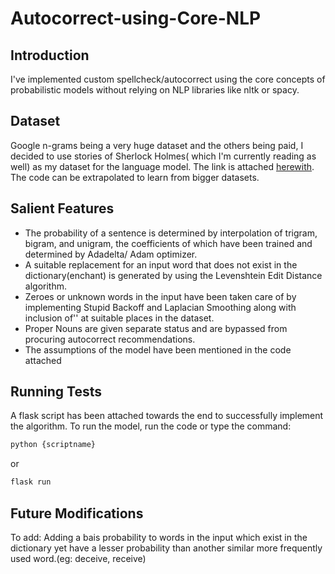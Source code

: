 # Autocorrect-using-Core-NLP

## Introduction
I've implemented custom spellcheck/autocorrect using the core concepts of probabilistic models without relying on NLP libraries like nltk or spacy. 

## Dataset
Google n-grams being a very huge dataset and the others being paid, I decided to use stories of Sherlock Holmes( which I'm currently reading as well) as my dataset for the language model. The link is attached [herewith](http://norvig.com/big.txt). The code can be extrapolated to learn from bigger datasets.

## Salient Features 
  * The probability of a sentence is determined by interpolation of trigram, bigram, and unigram, the coefficients of which have been trained and determined by Adadelta/ Adam optimizer.
   * A suitable replacement for an input word that does not exist in the dictionary(enchant) is generated by using the Levenshtein Edit Distance algorithm.
  * Zeroes or unknown words in the input have been taken care of by implementing Stupid Backoff and Laplacian Smoothing along with inclusion of'<unk>' at suitable places in the dataset.
  * Proper Nouns are given separate status and are bypassed from procuring autocorrect recommendations.
  * The assumptions of the model have been mentioned in the code attached
  
 ## Running Tests 
 A flask script has been attached towards the end to successfully implement the algorithm.
 To run the model, run the code or type the command:
 ```bash
 python {scriptname}
 ```
 or
 ```bash
 flask run
 ```
 
  
## Future Modifications
To add: Adding a bais probability to words in the input which exist in the dictionary yet have a lesser probability than another similar more frequently used word.(eg: deceive, receive)
